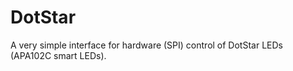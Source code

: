 # DotStar

A very simple interface for hardware (SPI) control of DotStar LEDs (APA102C smart LEDs).


